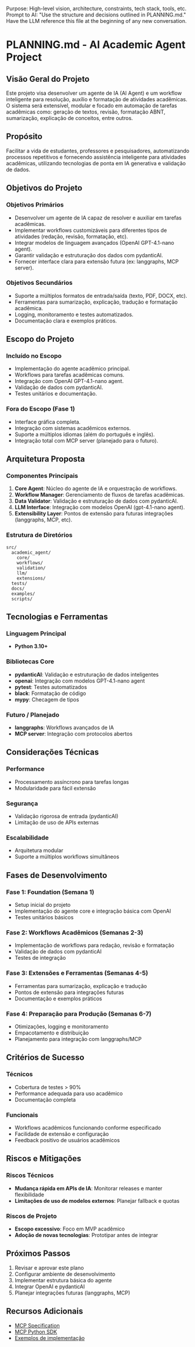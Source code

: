 Purpose: High-level vision, architecture, constraints, tech stack, tools, etc.
Prompt to AI: "Use the structure and decisions outlined in PLANNING.md."
Have the LLM reference this file at the beginning of any new conversation.


# PLANNING.md - AI Academic Agent Project

## Visão Geral do Projeto

Este projeto visa desenvolver um agente de IA (AI Agent) e um workflow inteligente para resolução, auxílio e formatação de atividades acadêmicas. O sistema será extensível, modular e focado em automação de tarefas acadêmicas como: geração de textos, revisão, formatação ABNT, sumarização, explicação de conceitos, entre outros.

## Propósito

Facilitar a vida de estudantes, professores e pesquisadores, automatizando processos repetitivos e fornecendo assistência inteligente para atividades acadêmicas, utilizando tecnologias de ponta em IA generativa e validação de dados.

## Objetivos do Projeto

### Objetivos Primários
- Desenvolver um agente de IA capaz de resolver e auxiliar em tarefas acadêmicas.
- Implementar workflows customizáveis para diferentes tipos de atividades (redação, revisão, formatação, etc).
- Integrar modelos de linguagem avançados (OpenAI GPT-4.1-nano agent).
- Garantir validação e estruturação dos dados com pydanticAI.
- Fornecer interface clara para extensão futura (ex: langgraphs, MCP server).

### Objetivos Secundários
- Suporte a múltiplos formatos de entrada/saída (texto, PDF, DOCX, etc).
- Ferramentas para sumarização, explicação, tradução e formatação acadêmica.
- Logging, monitoramento e testes automatizados.
- Documentação clara e exemplos práticos.

## Escopo do Projeto

### Incluído no Escopo
- Implementação do agente acadêmico principal.
- Workflows para tarefas acadêmicas comuns.
- Integração com OpenAI GPT-4.1-nano agent.
- Validação de dados com pydanticAI.
- Testes unitários e documentação.

### Fora do Escopo (Fase 1)
- Interface gráfica completa.
- Integração com sistemas acadêmicos externos.
- Suporte a múltiplos idiomas (além do português e inglês).
- Integração total com MCP server (planejado para o futuro).

## Arquitetura Proposta

### Componentes Principais
1. **Core Agent**: Núcleo do agente de IA e orquestração de workflows.
2. **Workflow Manager**: Gerenciamento de fluxos de tarefas acadêmicas.
3. **Data Validator**: Validação e estruturação de dados com pydanticAI.
4. **LLM Interface**: Integração com modelos OpenAI (gpt-4.1-nano agent).
5. **Extensibility Layer**: Pontos de extensão para futuras integrações (langgraphs, MCP, etc).

### Estrutura de Diretórios
```
src/
  academic_agent/
    core/
    workflows/
    validation/
    llm/
    extensions/
  tests/
  docs/
  examples/
  scripts/
```

## Tecnologias e Ferramentas

### Linguagem Principal
- **Python 3.10+**

### Bibliotecas Core
- **pydanticAI**: Validação e estruturação de dados inteligentes
- **openai**: Integração com modelos GPT-4.1-nano agent
- **pytest**: Testes automatizados
- **black**: Formatação de código
- **mypy**: Checagem de tipos

### Futuro / Planejado
- **langgraphs**: Workflows avançados de IA
- **MCP server**: Integração com protocolos abertos

## Considerações Técnicas

### Performance
- Processamento assíncrono para tarefas longas
- Modularidade para fácil extensão

### Segurança
- Validação rigorosa de entrada (pydanticAI)
- Limitação de uso de APIs externas

### Escalabilidade
- Arquitetura modular
- Suporte a múltiplos workflows simultâneos

## Fases de Desenvolvimento

### Fase 1: Foundation (Semana 1)
- Setup inicial do projeto
- Implementação do agente core e integração básica com OpenAI
- Testes unitários básicos

### Fase 2: Workflows Acadêmicos (Semanas 2-3)
- Implementação de workflows para redação, revisão e formatação
- Validação de dados com pydanticAI
- Testes de integração

### Fase 3: Extensões e Ferramentas (Semanas 4-5)
- Ferramentas para sumarização, explicação e tradução
- Pontos de extensão para integrações futuras
- Documentação e exemplos práticos

### Fase 4: Preparação para Produção (Semanas 6-7)
- Otimizações, logging e monitoramento
- Empacotamento e distribuição
- Planejamento para integração com langgraphs/MCP

## Critérios de Sucesso

### Técnicos
- Cobertura de testes > 90%
- Performance adequada para uso acadêmico
- Documentação completa

### Funcionais
- Workflows acadêmicos funcionando conforme especificado
- Facilidade de extensão e configuração
- Feedback positivo de usuários acadêmicos

## Riscos e Mitigações

### Riscos Técnicos
- **Mudança rápida em APIs de IA**: Monitorar releases e manter flexibilidade
- **Limitações de uso de modelos externos**: Planejar fallback e quotas

### Riscos de Projeto
- **Escopo excessivo**: Foco em MVP acadêmico
- **Adoção de novas tecnologias**: Prototipar antes de integrar

## Próximos Passos

1. Revisar e aprovar este plano
2. Configurar ambiente de desenvolvimento
3. Implementar estrutura básica do agente
4. Integrar OpenAI e pydanticAI
5. Planejar integrações futuras (langgraphs, MCP)

## Recursos Adicionais

- [MCP Specification](https://spec.modelcontextprotocol.io/)
- [MCP Python SDK](https://github.com/modelcontextprotocol/python-sdk)
- [Exemplos de implementação](https://github.com/modelcontextprotocol/servers)